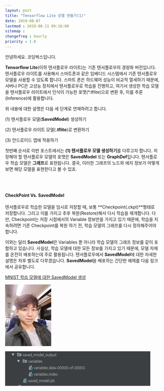 ```yaml
---
layout: post
title: "Tensorflow Lite 모델 만들기(1)"
date: 2019-08-07
lastmod : 2019-08-11 09:16:00
sitemap :
changefreq : hourly
priority : 1.0
---
```


안녕하세요. 코딩벅스입니다. 



**Tensorflow Lite**(이하 텐서플로우 라이트)는 기존 텐서플로우의 경량화 버전입니다. 텐서플로우 라이트를 사용해서 스마트폰과 같은 임베디드 시스템에서 기존 텐서플로우 모델을 사용할 수 있도록 합니다. 스마트 폰은 하드웨어 성능이 비교적 열세하기 때문에, 서버나 PC은 고성능 장치에서 텐서플로우로 학습을 진행하고, 여기서 생성한 학습 모델을 텐서플로우 라이트에서 인식이 가능한 포맷(*.tflite)으로 변환 후, 이를 추론(Inference)에 활용합니다. 



위 내용에 대한 설명은 다음 세 단계로 연재하려고 합니다. 



(1) 텐서플로우 모델(**SavedModel**) 생성하기

(2) 텐서플로우 라이트 모델(**.tflite**)로 변환하기 

(3) 안드로이드 앱에 적용하기



첫번째 순서로 이번 포스트에서는 **(1) 텐서플로우 모델 생성하기**를 다루고자 합니다. 저장해야 할 텐서플로우 모델의 포맷은 **SavedModel** 또는 **GraphDef**입니다. 텐서플로우 학습 모델은 **그래프**로 표현됩니다. 결국, 이러한 그래프의 노드와 에지 정보가 어떻게 보면 해당 모델을 표현한다고 볼 수 있죠.

<br>

<br>

#### CheckPoint Vs. SavedModel

텐서플로우로 학습한 모델을 임시로 저장할 때, 보통 **Checkpoint(.ckpt)**형태로 저장합니다. 그리고 이를 가지고 추후 복원(Restore)해서 다시 학습을 재개합니다. 다만, Checkpoint는 저장 시점에서의 Variable 정보만을 가지고 있기 때문에, 학습을 지속하려면 기존 Checkpoint를 복원 하기 전, 학습 모델의 그래프를 다시 정의해주어야 합니다. 



 이와는 달리 **SavedModel**은 Variables 뿐 아니라 학습 모델의 그래프 정보를 같이 포함하고 있습니다. 사실상, 학습 모델에 대한 모든 정보를 가지고 있기 때문에, 모델 자체를 온전히 배포하는데 주로 활용됩니다. 텐서플로우에서 **SavedModel**에 대한 자세한 설명은 차후 별도로 다루겠습니다. **SavedModel**을 배포하는 간단한 예제를 다음 링크에서 공유합니다. 



[MNIST 학습 모델에 대한 SavedModel 생성](/assets/main.py)

![SavedModel](../assets/profile.jpg)

![SavedModel](../assets/img/savedmodel_captured.jpg)

